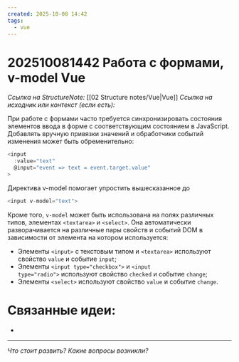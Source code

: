 ```yaml
---
created: 2025-10-08 14:42
tags:
  - vue
---
```

# 202510081442 Работа с формами, v-model Vue

*Ссылка на StructureNote:* [[02 Structure notes/Vue|Vue]]
*Ссылка на исходник или контекст (если есть):* 

При работе с формами часто требуется синхронизировать состояния элементов ввода в форме с соответствующим состоянием в JavaScript. Добавлять вручную привязки значений и обработчики событий изменения может быть обременительно:

```js
<input
  :value="text"
  @input="event => text = event.target.value"
>
```

Директива v-model помогает упростить вышесказанное до 

```js
<input v-model="text">
```

Кроме того, `v-model` может быть использована на полях различных типов, элементах `<textarea>` и `<select>`. Она автоматически разворачивается на различные пары свойств и событий DOM в зависимости от элемента на котором используется:

- Элементы `<input>` с текстовым типом и `<textarea>` используют свойство `value` и событие `input`;
- Элементы `<input type="checkbox">` и `<input type="radio">` используют свойство `checked` и событие `change`;
- Элементы `<select>` используют свойство `value` и событие `change`.

# Связанные идеи:

* 
---

*Что стоит развить? Какие вопросы возникли?*
